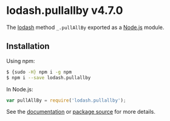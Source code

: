 # lodash.pullallby v4.7.0

The [lodash](https://lodash.com/) method `_.pullAllBy` exported as a [Node.js](https://nodejs.org/) module.

## Installation

Using npm:
```bash
$ {sudo -H} npm i -g npm
$ npm i --save lodash.pullallby
```

In Node.js:
```js
var pullAllBy = require('lodash.pullallby');
```

See the [documentation](https://lodash.com/docs#pullAllBy) or [package source](https://github.com/lodash/lodash/blob/4.7.0-npm-packages/lodash.pullallby) for more details.

